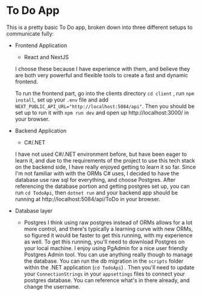 
# To Do App

This is a pretty basic To Do app, broken down into three different setups to communicate fully:

- Frontend Application
    - React and NextJS

    I choose these because I have experience with them, and believe they are both very powerful and flexible tools to create a fast and dynamic frontend.

    To run the frontend part, go into the clients directory `cd client` , run `npm install`, set up your
    `.env` file and add `NEXT_PUBLIC_API_URL="http://localhost:5084/api"`. Then you should be set up to run it with `npm run dev` and open up http://localhost:3000/ in your browser.


- Backend Application
    - C#/.NET

    I have not used C#/.NET environment before, but have been eager to learn it, and due to the requirements of the project to use this tech stack on the backend side, I have really enjoyed getting to learn it so far. Since I'm not familiar with with the ORMs C# uses, I decided to have the database use raw sql for everything, and choose Postgres. After referencing the database portion and getting postgres set up, you can run `cd TodoApi`, then `dotnet run` and your backend app should be running at http://localhost:5084/api/ToDo in your browser.

- Database layer
    - Postgres
    I think using raw postgres instead of ORMs allows for a lot more control, and there's typically a learning curve with new ORMs, so figured it would be faster to get this running, with my experience as well. To get this running, you'll need to download Postgres on your local machine. I enjoy using PgAdmin for a nice user friendly Postgres Admin tool. You can use anything really though to manage the database. You can run the db migration in the `scripts` folder within the .NET application (`cd TodoApi`) . Then you'll need to update your `ConnectionStrings` in your `appsettings` files to connect your postgres database. You can reference what's in there already, and change the username.

